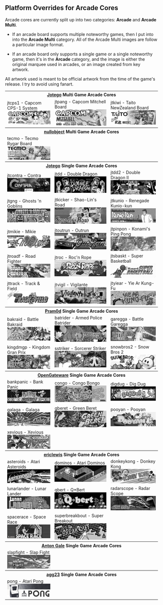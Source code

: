 ## Platform Overrides for Arcade Cores

Arcade cores are currently split up into two categories: **Arcade** and **Arcade Multi**. 

- If an arcade board supports multiple noteworthy games, then I put into into the **Arcade Multi** category.  All of the Arcade Multi images are follow a particular image format. 

- If an arcade board only supports a single game or a single noteworthy game, then it's in the **Arcade** category, and the image is either the original marquee used in arcades, or an image created from key artwork. 

All artwork used is meant to be official artwork from the time of the game's release. I try to avoid using fanart.

<table>
<tr><th colspan="3"><a href="https://patreon.com/jotego">Jotego</a> Multi Game Arcade Cores</th></tr>
<tr>
 <td>jtcps1 - Capcom CPS-1 System <img src="pics/arcade/jtcps1.png" /></td>
 <td>jtpang - Capcom Mitchell Board <img src="pics/arcade/jtpang.png" /></td>
 <td>jtkiwi - Taito NewZealand Board <img src="pics/arcade/jtkiwi.png" /></td>
</tr>
<tr><th colspan="3"><a href="https://patreon.com/nullobject">nullobject</a> Multi Game Arcade Cores</th></tr>
<tr>
 <td>tecmo - Tecmo Rygar Board <img src="pics/arcade/tecmo.png" /></td>
</tr>
<tr><th colspan="3"><a href="https://patreon.com/jotego">Jotego</a> Single Game Arcade Cores</th></tr>
<tr>
 <td>jtcontra - Contra <img src="pics/arcade/jtcontra.png" /></td>
 <td>jtdd - Double Dragon <img src="pics/arcade/jtdd.png" /></td>
 <td>jtdd2 - Double Dragon II <img src="pics/arcade/jtdd2.png" /></td>
</tr>
<tr>
 <td>jtgng - Ghosts 'n Goblins <img src="pics/arcade/jtgng.png" /></td>
 <td>jtkicker - Shao-Lin's Road <img src="pics/arcade/jtkicker.png" /></td>
 <td>jtkunio - Renegade Kunio-kun <img src="pics/arcade/jtkunio.png" /></td>
</tr>
<tr>
 <td>jtmikie - Mikie <img src="pics/arcade/jtmikie.png" /></td>
 <td>jtoutrun - Outrun <img src="pics/arcade/jtoutrun.png" /></td>
 <td>jtpinpon - Konami's Ping Pong <img src="pics/arcade/jtpinpon.png" /></td>
</tr>
<tr>
 <td>jtroadf - Road Fighter <img src="pics/arcade/jtroadf.png" /></td>
 <td>jtroc - Roc'n Rope <img src="pics/arcade/jtroc.png" /></td>
 <td>jtsbaskt - Super Basketball <img src="pics/arcade/jtsbaskt.png" /></td>
</tr>
<tr>
 <td>jttrack - Track & Field <img src="pics/arcade/jttrack.png" /></td>
 <td>jtvigil - Vigilante <img src="pics/arcade/jtvigil.png" /></td>
 <td>jtyiear - Yie Ar Kung-Fu <img src="pics/arcade/jtyiear.png" /></td>
</tr>
<tr><th colspan="3"><a href="https://github.com/psomashekar">Pram0d</a> Single Game Arcade Cores</th></tr>
<tr>
 <td>bakraid - Battle Bakraid <img src="pics/arcade/bakraid.png" /></td>
 <td>batrider - Armed Police Batrider <img src="pics/arcade/batrider.png" /></td> 
 <td>garegga - Battle Garegga <img src="pics/arcade/garegga.png" /></td>
</tr>
<tr>
 <td>kingdmgp - Kingdom Gran Prix <img src="pics/arcade/kingdmgp.png" /></td>
 <td>sstriker - Sorcerer Striker <img src="pics/arcade/sstriker.png" /></td>
 <td>snowbros2 - Snow Bros 2 <img src="pics/arcade/snowbros2.png" /></td>
</tr>
<tr><th colspan="3"><a href="https://github.com/opengateware">OpenGateware</a> Single Game Arcade Cores</th></tr>
<tr>
 <td>bankpanic - Bank Panic <img src="pics/arcade/bankpanic.png" /></td>
 <td>congo - Congo Bongo <img src="pics/arcade/congo.png" /></td>
 <td>digdug - Dig Dug <img src="pics/arcade/digdug.png" /></td>
</tr>
<tr>
 <td>galaga - Galaga <img src="pics/arcade/galaga.png" /></td>
 <td>gberet - Green Beret <img src="pics/arcade/gberet.png" /></td>
 <td>pooyan - Pooyan <img src="pics/arcade/pooyan.png" /></td>
</tr>
<tr>
 <td>xevious - Xevious <img src="pics/arcade/xevious.png" /></td>
</tr>
<tr><th colspan="3"><a href="https://github.com/ericlewis">ericlewis</a> Single Game Arcade Cores</th></tr>
<tr>
 <td>asteroids - Atari Asteroids <img src="pics/arcade/asteroids.png" /></td>
 <td>dominos - Atari Dominos <img src="pics/arcade/dominos.png" /></td>
 <td>donkeykong - Donkey Kong <img src="pics/arcade/donkeykong.png" /></td>
</tr>
<tr>
 <td>lunarlander - Lunar Lander <img src="pics/arcade/lunarlander.png" /></td>
 <td>qbert - Q*Bert <img src="pics/arcade/qbert.png" /></td>
 <td>radarscope - Radar Scope <img src="pics/arcade/radarscope.png" /></td>
</tr>
<tr>
 <td>spacerace - Space Race <img src="pics/arcade/spacerace.png" /></td>
 <td>superbreakbout - Super Breakout <img src="pics/arcade/superbreakout.png" /></td>
</tr>
<tr><th colspan="3"><a href="https://github.com/antongale">Anton Gale</a> Single Game Arcade Cores</th></tr>
<tr>
 <td>slapfight - Slap Fight <img src="pics/arcade/slapfight.png" /></td>
</tr>
<tr><th colspan="3"><a href="https://github.com/agg23">agg23</a> Single Game Arcade Cores</th></tr>
<tr>
 <td>pong - Atari Pong <img src="pics/arcade/pong.png" /></td>
</tr>
</table>